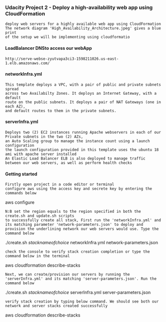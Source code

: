 ### Udacity Project 2 - Deploy a high-availability web app using CloudFormation
    deploy web servers for a highly available web app using CloudFormation
    The network diagram 'High_Availability_Architecture.jpeg' gives a blue print 
    of the setup we will be implementing using cloudformatio

#### LoadBalancer DNSto access our webApp

    http://serve-webse-zyutvapa3ci3-1598211026.us-east-1.elb.amazonaws.com/

#### networkInfra.yml
    This template deploys a VPC, with a pair of public and private subnets spread 
    across two Availabilty Zones. It deploys an Internet Gateway, with a default 
    route on the public subnets. It deploys a pair of NAT Gateways (one in each AZ), 
    and default routes to them in the private subnets.

#### serverInfra.yml
    Deploys two (2) EC2 instances running Apache webservers in each of our Private subnets in the two (2) AZs, 
    an Auto Scaling group to manage the instance count using a launch configuration
    the launch configuration provided in this template uses the ubuntu 18 ami with apache server installed
    An Elastic Load Balancer ELB is also deployed to manage traffic between our web servers, as well as perform health checks 

#### Getting started
    Firstly open project in a code editor or terminal
    configure aws using the access key and secrete key by entering the commands below

aws configure 

    N:B set the region equals to the region specified in both the create.sh and update.sh scripts
    to successfully create all stack, First run the 'networkInfra.yml' and its matching parameter 'network-parameters.json' to deploy and provision the underlining network our web servers would use. Type the command below

./create.sh *stacknameofchoice* networkInfra.yml network-parameters.json

    check the console to verify stack creation completion or type the command below in the terminal

aws cloudformation describe-stacks 

    Next, we can create/provision our servers by running the 'serverInfra.yml' and its matching 'server-parameters.json'. Run the command below

./create.sh *stacknameofchoice* serverInfra.yml server-parameters.json

    verify stack creation by typing below command. We should see both our network and server stacks created successfully

aws cloudformation describe-stacks
